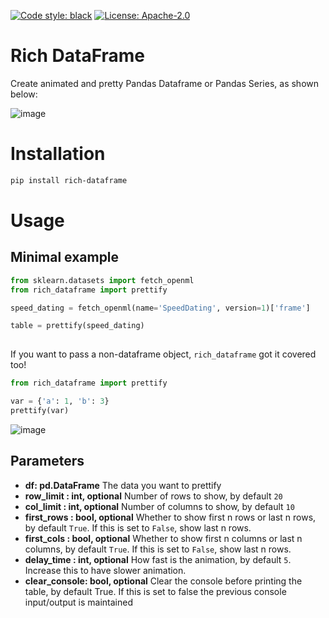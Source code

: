 [![Code style: black](https://img.shields.io/badge/code%20style-black-000000.svg)](https://github.com/ambv/black)
[![License: Apache-2.0](https://img.shields.io/badge/Apache-2.0%20v3-blue.svg)](https://github.com/khuyentran1401/rich-dataframe/blob/master/LICENSE)

# Rich DataFrame

Create animated and pretty Pandas Dataframe or Pandas Series, as shown below:

![image](https://github.com/khuyentran1401/rich-dataframe/blob/master/images/prettify_table.gif?raw=True)

# Installation
```bash
pip install rich-dataframe
```
# Usage
## Minimal example
```python
from sklearn.datasets import fetch_openml
from rich_dataframe import prettify

speed_dating = fetch_openml(name='SpeedDating', version=1)['frame']

table = prettify(speed_dating)
    
```

If you want to pass a non-dataframe object, `rich_dataframe` got it covered too!
```python 
from rich_dataframe import prettify

var = {'a': 1, 'b': 3}
prettify(var)
```
![image](https://github.com/khuyentran1401/rich-dataframe/blob/master/images/non_dataframe.png?raw=True)
## Parameters
* **df: pd.DataFrame**
The data you want to prettify
* **row_limit : int, optional**
    Number of rows to show, by default `20`
* **col_limit : int, optional**
    Number of columns to show, by default `10`
* **first_rows : bool, optional**
    Whether to show first n rows or last n rows, by default `True`. If this is set to `False`, show last n rows.
* **first_cols : bool, optional**
    Whether to show first n columns or last n columns, by default `True`. If this is set to `False`, show last n rows.
* **delay_time : int, optional**
    How fast is the animation, by default `5`. Increase this to have slower animation.
* **clear_console: bool, optional**
    Clear the console before printing the table, by default True. If this is set to false the previous console input/output is maintained